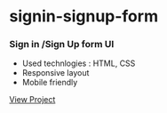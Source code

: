 # signin-signup-form

### Sign in /Sign Up form UI
- Used technlogies : HTML, CSS
- Responsive layout
- Mobile friendly


[View Project](https://kumarishwetha.com/signin-signup/)
